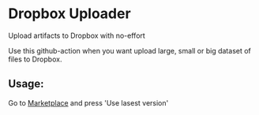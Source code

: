# Dropbox Uploader

Upload artifacts to Dropbox with no-effort

Use this github-action when you want upload large, small or big dataset of files to Dropbox.

## Usage:

Go to [Marketplace](https://github.com/marketplace/actions/dropbox-uploader) and press 'Use lasest version'